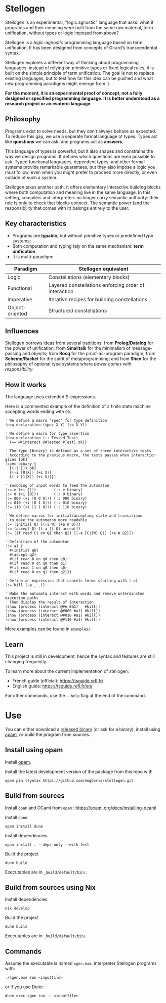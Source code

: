# Stellogen

Stellogen is an experimental, "logic agnostic" language that asks: what if
programs and their meaning were built from the same raw material, term
unification, without types or logic imposed from above?

Stellogen is a *logic-agnostic* programming language based on term unification.
It has been designed from concepts of Girard's transcendental syntax.

Stellogen explores a different way of thinking about programming languages:
instead of relying on primitive types or fixed logical rules, it is built on
the simple principle of term unification. The goal is not to replace existing
languages, but to test how far this idea can be pushed and what new programming
paradigms might emerge from it.

**For the moment, it is an experimental proof of concept, not a fully
designed or specified programming language. It is better understood as a
research project or an esoteric language.**

## Philosophy

Programs exist to solve needs, but they don’t always behave as expected. To
reduce this gap, we use a separate formal language of types. Types act like
**questions** we can ask, and programs act as **answers**.

This language of types is powerful, but it also shapes and constrains the way
we design programs. It defines which questions are even possible to ask. Typed
functional languages, dependent types, and other formal systems provide
remarkable guarantees, but they also impose a logic you must follow, even when
you might prefer to proceed more directly, or even outside of such a system.

Stellogen takes another path. It offers elementary interactive building blocks
where both computation and meaning live in the same language. In this setting,
compilers and interpreters no longer carry semantic authority: their role is
only to check that blocks connect. The semantic power (and the responsibility
that comes with it) belongs entirely to the user.

## Key characteristics

- Programs are **typable**, but without primitive types or predefined type
systems;
- Both computation and typing rely on the same mechanism: **term unification**.
- It is multi-paradigm:

| Paradigm        | Stellogen equivalent                                     |
| --------------- | ---------------------------------------------------------|
| Logic           | Constellations (elementary blocks)                       |
| Functional      | Layered constellations enforcing order of interaction    |
| Imperative      | Iterative recipes for building constellations            |
| Object-oriented | Structured constellations                                |

## Influences

Stellogen borrows ideas from several traditions: from **Prolog/Datalog** for
the power of unification; from **Smalltalk** for the minimalism of
message-passing and objects; from **Rocq** for the proof-as-program paradigm;
from **Scheme/Racket** for the spirit of metaprogramming; and from **Shen** for
the philosophy of optional type systems where *power comes with responsibility*.

## How it works

The language uses extended S-expressions.

Here is a commented example of the definition of a finite state machine
accepting words ending with `00`.

```
' We define a macro 'spec' for type definition
(new-declaration (spec X Y) (:= X Y))

' We define a macro for type assertion
(new-declaration (:: Tested Test)
  (== @(interact @#Tested #Test) ok))

' The type [binary] is defined as a set of three interactive tests
' According to the previous macro, the tests passes when interaction gives [ok]
(spec binary {
  [(-i []) ok]
  [(-i [0|X]) (+i X)]
  [(-i [1|X]) (+i X)]})

' Encoding of input words to feed the automaton
(:= e (+i []))        (:: e binary)
(:= 0 (+i [0]))       (:: 0 binary)
(:= 000 (+i [0 0 0])) (:: 000 binary)
(:= 010 (+i [0 1 0])) (:: 010 binary)
(:= 110 (+i [1 1 0])) (:: 110 binary)

' We define macros for initial/accepting state and transitions
' to make the automaton more readable
(:= (initial Q) [(-i W) (+a W Q)])
(:= (accept Q) [(-a [] Q) accept])
(:= (if read C1 on Q1 then Q2) [(-a [C1|W] Q1) (+a W Q2)])

' Definition of the automaton
(:= a1 {
  #(initial q0)
  #(accept q2)
  #(if read 0 on q0 then q0)
  #(if read 0 on q0 then q1)
  #(if read 1 on q0 then q0)
  #(if read 0 on q1 then q2)})

' Define an expression that cancels terms starting with [-a]
(:= kill (-a _ _))

' Make the automata interact with words and remove unterminated execution paths
' Then display the result of interaction
(show (process (interact @#e #a1)   #kill))
(show (process (interact @#000 #a1) #kill))
(show (process (interact @#010 #a1) #kill))
(show (process (interact @#110 #a1) #kill))
```

More examples can be found in `examples/`.

## Learn

This project is still in development, hence the syntax and features
are still changing frequently.

To learn more about the current implementation of stellogen:
- French guide (official): https://tsguide.refl.fr/
- English guide: https://tsguide.refl.fr/en/

For other commands, use the `--help` flag at the end of the command.

# Use

You can either download a
[released binary](https://github.com/engboris/stellogen/releases)
(or ask for a binary), install using
[opam](https://opam.ocaml.org/), or build the program from sources.

## Install using opam

Install [opam](https://ocaml.org/docs/installing-ocaml).

Install the latest development version of the package from this repo with

```
opam pin tsyntax https://github.com/engboris/stellogen.git
```

## Build from sources

Install `opam` and OCaml from `opam` : https://ocaml.org/docs/installing-ocaml

Install `dune`:
```
opam install dune
```

Install dependencies
```
opam install . --deps-only --with-test
```

Build the project
```
dune build
```

Executables are in `_build/default/bin/`.

## Build from sources using Nix

Install dependencies
```
nix develop
```

Build the project
```
dune build
```

Executables are in `_build/default/bin/`.

## Commands

Assume the executable is named `sgen.exe`. Interpreter Stellogen programs with:

```
./sgen.exe run <inputfile>
```

or if you use Dune:

```
dune exec sgen run -- <inputfile>
```
